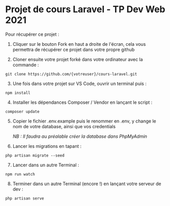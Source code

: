 # Projet de cours Laravel - TP Dev Web 2021

Pour récupérer ce projet :

1. Cliquer sur le bouton Fork en haut a droite de l'écran, cela vous permettra de récupérer ce projet dans votre propre github

2. Cloner ensuite votre projet forké dans votre ordinateur avec la commande :
```
git clone https://github.com/{votreuser}/cours-laravel.git
```
3. Une fois dans votre projet sur VS Code, ouvrir un terminal puis :
```
npm install
```

4. Installer les dépendances Composer / Vendor en lançant le script :
```
composer update
```

5. Copier le fichier .env.example puis le renommer en .env, y change le nom de votre database, ainsi que vos credentials

    *NB : Il faudra au préalable créer la database dans PhpMyAdmin*

6. Lancer les migrations en tapant :
```
php artisan migrate --seed
```

7. Lancer dans un autre Terminal :
```
npm run watch
```

8. Terminer dans un autre Terminal (encore !) en lançant votre serveur de dev  :
```
php artisan serve
```